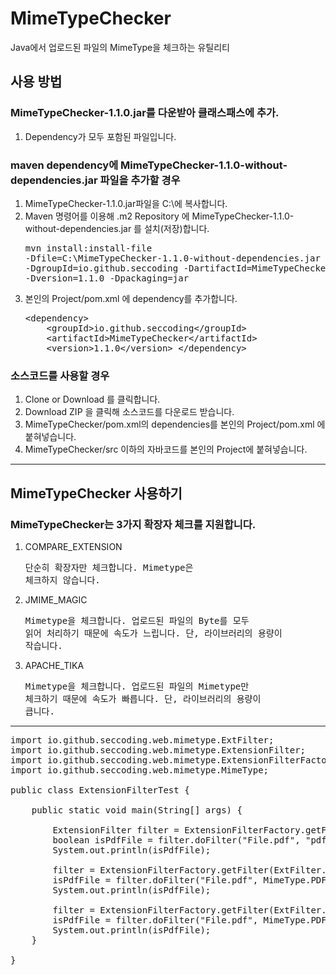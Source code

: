# MimeTypeChecker
Java에서 업로드된 파일의 MimeType을 체크하는 유틸리티

## 사용 방법
### MimeTypeChecker-1.1.0.jar를 다운받아 클래스패스에 추가.
1. Dependency가 모두 포함된 파일입니다.

### maven dependency에 MimeTypeChecker-1.1.0-without-dependencies.jar 파일을 추가할 경우
1. MimeTypeChecker-1.1.0.jar파일을 C:\에 복사합니다.
1. Maven 명령어를 이용해 .m2 Repository 에 MimeTypeChecker-1.1.0-without-dependencies.jar 를 설치(저장)합니다.<pre>mvn install:install-file -Dfile=C:\MimeTypeChecker-1.1.0-without-dependencies.jar -DgroupId=io.github.seccoding -DartifactId=MimeTypeChecker -Dversion=1.1.0 -Dpackaging=jar</pre>
1. 본인의 Project/pom.xml 에 dependency를 추가합니다.<pre>
	&lt;dependency&gt;
	&nbsp;&nbsp;&nbsp;&nbsp;&lt;groupId&gt;io.github.seccoding&lt;/groupId&gt;
	&nbsp;&nbsp;&nbsp;&nbsp;&lt;artifactId&gt;MimeTypeChecker&lt;/artifactId&gt;
	&nbsp;&nbsp;&nbsp;&nbsp;&lt;version&gt;1.1.0&lt;/version&gt;
	&lt;/dependency&gt;
</pre>

### 소스코드를 사용할 경우
1. Clone or Download 를 클릭합니다.
1. Download ZIP 을 클릭해 소스코드를 다운로드 받습니다.
1. MimeTypeChecker/pom.xml의 dependencies를 본인의 Project/pom.xml 에 붙혀넣습니다.
1. MimeTypeChecker/src 이하의 자바코드를 본인의 Project에 붙혀넣습니다. 
---
## MimeTypeChecker 사용하기
### MimeTypeChecker는 3가지 확장자 체크를 지원합니다.
1. COMPARE_EXTENSION<pre>단순히 확장자만 체크합니다. Mimetype은 체크하지 않습니다.</pre>
1. JMIME_MAGIC<pre>Mimetype을 체크합니다. 업로드된 파일의 Byte를 모두 읽어 처리하기 때문에 속도가 느립니다. 
	단, 라이브러리의 용량이 작습니다.</pre>
1. APACHE_TIKA<pre>Mimetype을 체크합니다. 업로드된 파일의 Mimetype만 체크하기 때문에 속도가 빠릅니다. 
	단, 라이브러리의 용량이 큽니다.</pre>

---

<pre>
import io.github.seccoding.web.mimetype.ExtFilter;
import io.github.seccoding.web.mimetype.ExtensionFilter;
import io.github.seccoding.web.mimetype.ExtensionFilterFactory;
import io.github.seccoding.web.mimetype.MimeType;

public class ExtensionFilterTest {

	public static void main(String[] args) {
		
		ExtensionFilter filter = ExtensionFilterFactory.getFilter(ExtFilter.COMPARE_EXTENSION);
		boolean isPdfFile = filter.doFilter("File.pdf", "pdf");
		System.out.println(isPdfFile);
		
		filter = ExtensionFilterFactory.getFilter(ExtFilter.JMIME_MAGIC);
		isPdfFile = filter.doFilter("File.pdf", MimeType.PDF);
		System.out.println(isPdfFile);
		
		filter = ExtensionFilterFactory.getFilter(ExtFilter.APACHE_TIKA);
		isPdfFile = filter.doFilter("File.pdf", MimeType.PDF);
		System.out.println(isPdfFile);
	}
	
}
</pre>